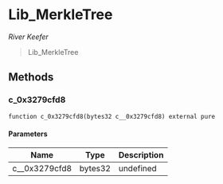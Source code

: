 # Lib_MerkleTree

*River Keefer*

> Lib_MerkleTree





## Methods

### c_0x3279cfd8

```solidity
function c_0x3279cfd8(bytes32 c__0x3279cfd8) external pure
```





#### Parameters

| Name | Type | Description |
|---|---|---|
| c__0x3279cfd8 | bytes32 | undefined




